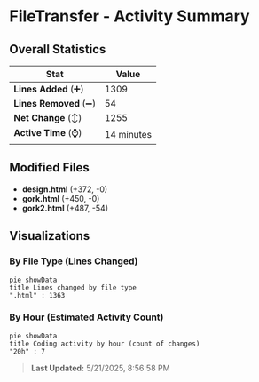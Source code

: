 # FileTransfer - Activity Summary 

## Overall Statistics

| Stat                   | Value                                                             |
| ---------------------- | ----------------------------------------------------------------- |
| **Lines Added** (➕)   | 1309                                          |
| **Lines Removed** (➖) | 54                                        |
| **Net Change** (↕)    | 1255                |
| **Active Time** (⌚)   | 14 minutes |


## Modified Files
- **design.html** (+372, -0)
- **gork.html** (+450, -0)
- **gork2.html** (+487, -54)

## Visualizations

### By File Type (Lines Changed)

```mermaid
pie showData
title Lines changed by file type
".html" : 1363
```

### By Hour (Estimated Activity Count)

```mermaid
pie showData
title Coding activity by hour (count of changes)
"20h" : 7
```


> **Last Updated:** 5/21/2025, 8:56:58 PM